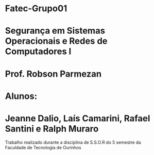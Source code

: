 # Fatec-Grupo01
# Segurança em Sistemas Operacionais e Redes de Computadores I
# Prof. Robson Parmezan
# Alunos:
# Jeanne Dalio, Laís Camarini, Rafael Santini e Ralph Muraro


Trabalho realizado durante a disciplina de S.S.O.R do 5 semestre da Faculdade de Tecnologia de Ourinhos
